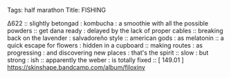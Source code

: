 Tags: half marathon
Title: FISHING
  
∆622 :: slightly betongad :  kombucha : a smoothie with all the possible powders :: get dana ready : delayed by the lack of proper cables :: breaking back on the lavender : salvadoreño style :: american gods : as melatonin :: a quick escape for flowers : hidden in a cupboard :: making routes : as progressing : and discovering new places : that's the spirit :: slow : but strong : ish :: apparently the weber : is totally fixed :: 
[ 149.01 ]
<https://skinshape.bandcamp.com/album/filoxiny>  
